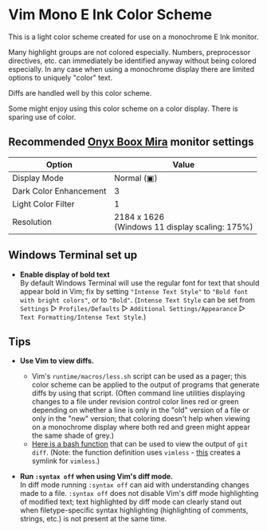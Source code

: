 Vim Mono E Ink Color Scheme
===========================

This is a light color scheme created for use on a monochrome E Ink monitor.

Many highlight groups are not colored especially. Numbers, preprocessor directives, etc. can immediately be identified anyway without being colored especially. In any case when using a monochrome display there are limited options to uniquely "color" text.

Diffs are handled well by this color scheme.

Some might enjoy using this color scheme on a color display. There is sparing use of color.

<!-- xxx Include screen shot/s. -->


## Recommended [Onyx Boox Mira](https://onyxboox.com/boox_mira) monitor settings

| Option                 | Value |
|------------------------|-------|
| Display Mode           | Normal (&#9635;<!-- Unicode character 9635 is "white square containing a small black square". xxx The symbol isn't quite right; the icon for the Normal display mode has rounded corners but Unicode character 9635 does not have rounded corners. Use an image (an SVG?) instead. -->) |
| Dark Color Enhancement | 3   <!-- xxx Include an image (an SVG?) of the Dark Color Enhancement icon? --> |
| Light Color Filter     | 1 |
| Resolution             | 2184 x 1626<br>(Windows 11 display scaling: 175%) |

<!-- XXX Provide a command to set these settings. Use https://github.com/elithper/miractl? -->


## Windows Terminal set up

* **Enable display of bold text**
  <br>By default Windows Terminal will use the regular font for text that should appear bold in Vim; fix by setting `"Intense Text Style"` to `"Bold font with bright colors"`, or to `"Bold"`. <!-- Note: `"Bright colors"` is used by default for `"Intense Text Style"` (Windows Terminal v1.17.11461.0). --> (`Intense Text Style` can be set from `Settings` &#9659; `Profiles/Defaults` &#9659; `Additional Settings/Appearance` &#9659; `Text Formatting/Intense Text Style`.)


## Tips

* **Use Vim to view diffs.**<br>
  - Vim's `runtime/macros/less.sh` script can be used as a pager; this color scheme can be applied to the output of programs that generate diffs by using that script. (Often command line utilities displaying changes to a file under revision control color lines red or green depending on whether a line is only in the "old" version of a file or only in the "new" version; that coloring doesn't help when viewing on a monochrome display where both red and green might appear the same shade of grey.)<br>
  - [Here is a bash function](https://github.com/shaneharper/dotfiles/blob/f6c25a9914db9c184dc50cbea52762dd98876ade/bashrc#L34) that can be used to view the output of `git diff`. (Note: the function definition uses `vimless` - [this](https://github.com/shaneharper/dotfiles/blob/60650d66d664c2faa01e41fbb284c52c003c3b79/install#L42) creates a symlink for `vimless`<!-- that points to `macros/less.sh` in Vim's runtime directory-->.)

* **Run `:syntax off` when using Vim's diff mode.**
  <br>In diff mode running `:syntax off` can aid with understanding changes made to a file. `:syntax off` does not disable Vim's diff mode highlighting of modified text; text highlighted by diff mode can clearly stand out when filetype-specific syntax highlighting (highlighting of comments, strings, etc.) is not present at the same time.
